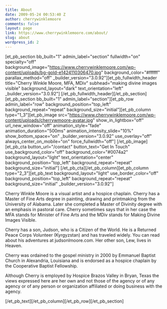 ```yaml
---
title: About
date: 2009-05-24 00:53:40 Z
author: cherrywinklemoore
comments: false
layout: page
link: https://www.cherrywinklemoore.com/about/
slug: about
wordpress_id: 2
---
```


[et_pb_section bb_built="1" admin_label="section" fullwidth="on" specialty="off" background_image="https://www.cherrywinklemoore.com/wp-content/uploads/bg-gold-e1424110306470.jpg" background_color="#ffffff" parallax_method="off" _builder_version="3.0.92"][et_pb_fullwidth_header title="Cherry Winkle Moore, MFA, MDiv" subhead="making divine images visible" background_layout="dark" text_orientation="left" _builder_version="3.0.92"]
[/et_pb_fullwidth_header][/et_pb_section][et_pb_section bb_built="1" admin_label="section"][et_pb_row admin_label="row" background_position="top_left" background_repeat="repeat" background_size="initial"][et_pb_column type="1_3"][et_pb_image src="https://www.cherrywinklemoore.com/wp-content/uploads/cherrywmoore-avatar.jpg" show_in_lightbox="off" url_new_window="off" animation_style="fade" animation_duration="500ms" animation_intensity_slide="10%" show_bottom_space="on" _builder_version="3.0.92" use_overlay="off" always_center_on_mobile="on" force_fullwidth="off"]
[/et_pb_image][et_pb_cta button_url="/contact" button_text="Get In Touch" use_background_color="off" background_color="#0074a2" background_layout="light" text_orientation="center" background_position="top_left" background_repeat="repeat" background_size="initial"]
[/et_pb_cta][/et_pb_column][et_pb_column type="2_3"][et_pb_text background_layout="light" use_border_color="off" background_position="top_left" background_repeat="repeat" background_size="initial" _builder_version="3.0.92"]

Cherry Winkle Moore is a visual artist and a hospice chaplain. Cherry has a Master of Fine Arts degree in painting, drawing and printmaking from the University of Alabama. Later she completed a Master of Divinity degree with an emphasis in pastoral care. Cherry sometimes says that in her case the MFA stands for Minister of Fine Arts and the MDiv stands for Making Divine Images Visible.

Cherry has a son, Judson, who is a Citizen of the World. He is a Returned Peace Corps Volunteer (Kyrgyzstan) and has traveled widely. You can read about his adventures at judsonlmoore.com. Her other son, Lew, lives in Heaven.

Cherry was ordained to the gospel ministry in 2000 by Emmanuel Baptist Church in Alexandria, Louisiana and is endorsed as a hospice chaplain by the Cooperative Baptist Fellowship.

Although Cherry is employed by Hospice Brazos Valley in Bryan, Texas the views expressed here are her own and not those of the agency or of any agency or of any person or organization affiliated or doing business with the agency.



[/et_pb_text][/et_pb_column][/et_pb_row][/et_pb_section]
